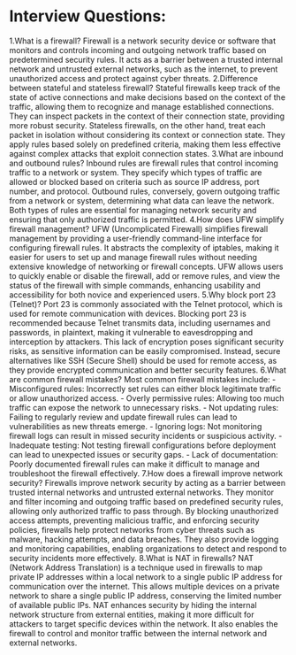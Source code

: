 # Interview Questions:

1.What is a firewall?
    Firewall is a network security device or software that monitors and controls incoming and outgoing network traffic based on predetermined security rules. It acts as a barrier between a trusted internal network and untrusted external networks, such as the internet, to prevent unauthorized access and protect against cyber threats.
2.Difference between stateful and stateless firewall?
    Stateful firewalls keep track of the state of active connections and make decisions based on the context of the traffic, allowing them to recognize and manage established connections. They can inspect packets in the context of their connection state, providing more robust security. 
    Stateless firewalls, on the other hand, treat each packet in isolation without considering its context or connection state. They apply rules based solely on predefined criteria, making them less effective against complex attacks that exploit connection states.
3.What are inbound and outbound rules?
    Inbound rules are firewall rules that control incoming traffic to a network or system. They specify which types of traffic are allowed or blocked based on criteria such as source IP address, port number, and protocol. Outbound rules, conversely, govern outgoing traffic from a network or system, determining what data can leave the network. Both types of rules are essential for managing network security and ensuring that only authorized traffic is permitted.
4.How does UFW simplify firewall management?
    UFW (Uncomplicated Firewall) simplifies firewall management by providing a user-friendly command-line interface for configuring firewall rules. It abstracts the complexity of iptables, making it easier for users to set up and manage firewall rules without needing extensive knowledge of networking or firewall concepts. UFW allows users to quickly enable or disable the firewall, add or remove rules, and view the status of the firewall with simple commands, enhancing usability and accessibility for both novice and experienced users.
5.Why block port 23 (Telnet)?
    Port 23 is commonly associated with the Telnet protocol, which is used for remote communication with devices. Blocking port 23 is recommended because Telnet transmits data, including usernames and passwords, in plaintext, making it vulnerable to eavesdropping and interception by attackers. This lack of encryption poses significant security risks, as sensitive information can be easily compromised. Instead, secure alternatives like SSH (Secure Shell) should be used for remote access, as they provide encrypted communication and better security features.
6.What are common firewall mistakes?
    Most common firewall mistakes include:
    - Misconfigured rules: Incorrectly set rules can either block legitimate traffic or allow unauthorized access.
    - Overly permissive rules: Allowing too much traffic can expose the network to unnecessary risks.
    - Not updating rules: Failing to regularly review and update firewall rules can lead to vulnerabilities as new threats emerge.
    - Ignoring logs: Not monitoring firewall logs can result in missed security incidents or suspicious activity.
    - Inadequate testing: Not testing firewall configurations before deployment can lead to unexpected issues or security gaps.
    - Lack of documentation: Poorly documented firewall rules can make it difficult to manage and troubleshoot the firewall effectively.
7.How does a firewall improve network security?
    Firewalls improve network security by acting as a barrier between trusted internal networks and untrusted external networks. They monitor and filter incoming and outgoing traffic based on predefined security rules, allowing only authorized traffic to pass through. By blocking unauthorized access attempts, preventing malicious traffic, and enforcing security policies, firewalls help protect networks from cyber threats such as malware, hacking attempts, and data breaches. They also provide logging and monitoring capabilities, enabling organizations to detect and respond to security incidents more effectively.
8.What is NAT in firewalls?
    NAT (Network Address Translation) is a technique used in firewalls to map private IP addresses within a local network to a single public IP address for communication over the internet. This allows multiple devices on a private network to share a single public IP address, conserving the limited number of available public IPs. NAT enhances security by hiding the internal network structure from external entities, making it more difficult for attackers to target specific devices within the network. It also enables the firewall to control and monitor traffic between the internal network and external networks.